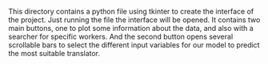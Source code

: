 This directory contains a python file using tkinter to create the interface of the project. Just running the file the interface will be opened. It contains two main buttons, one to plot some information about the data, and also with a searcher for specific workers. And the second button opens several scrollable bars to select the different input variables for our model to predict the most suitable translator.
